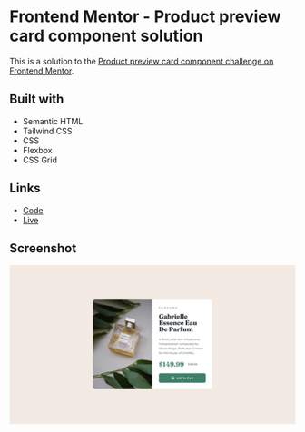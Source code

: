 # Frontend Mentor - Product preview card component solution

This is a solution to the [Product preview card component challenge on Frontend Mentor](https://www.frontendmentor.io/challenges/product-preview-card-component-GO7UmttRfa).

## Built with

- Semantic HTML
- Tailwind CSS
- CSS
- Flexbox
- CSS Grid

## Links

- [Code](https://github.com/himanshuat/frontend-mentor/tree/main/product-preview-card)
- [Live](https://himanshuat.github.io/frontend-mentor/product-preview-card)

## Screenshot

![screenshot](design/desktop-design.jpg)